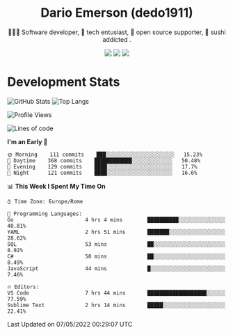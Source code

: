 <div align="center">
  
# Dario Emerson (dedo1911)
👨🏼‍💻 Software developer, 🔧 tech entusiast, 🙌 open source supporter, 🍣 sushi addicted .

[![](https://img.shields.io/badge/-Linkedin-informational?style=for-the-badge&logo=linkedin&logoColor=white&color=2867B2)](http://linkedin.com/in/dedo1911)
[![](https://img.shields.io/badge/-Telegram-informational?style=for-the-badge&logo=telegram&logoColor=white&color=0088cc)](https://t.me/dedo1911)
[![](https://img.shields.io/badge/-Facebook-informational?style=for-the-badge&logo=facebook&logoColor=white&color=3b5998)](https://fb.com/dedo1911)

</div>

# Development Stats

![GitHub Stats](https://github-readme-stats.vercel.app/api?username=dedo1911&hide=&count_private=true&title_color=84cc16&text_color=ffffff&icon_color=84cc16&bg_color=1c1917&hide_border=true&border_radius=0&show_icons=true)
![Top Langs](https://github-readme-stats.vercel.app/api/top-langs/?username=dedo1911&theme=chartreuse-dark&layout=compact)

<!--START_SECTION:waka-->
![Profile Views](http://img.shields.io/badge/Profile%20Views-10-blue)

![Lines of code](https://img.shields.io/badge/From%20Hello%20World%20I%27ve%20Written-51%20Thousand%20lines%20of%20code-blue)

**I'm an Early 🐤** 

```text
🌞 Morning    111 commits    ███░░░░░░░░░░░░░░░░░░░░░░   15.23% 
🌆 Daytime    368 commits    ████████████░░░░░░░░░░░░░   50.48% 
🌃 Evening    129 commits    ████░░░░░░░░░░░░░░░░░░░░░   17.7% 
🌙 Night      121 commits    ████░░░░░░░░░░░░░░░░░░░░░   16.6%

```


📊 **This Week I Spent My Time On** 

```text
⌚︎ Time Zone: Europe/Rome

💬 Programming Languages: 
Go                       4 hrs 4 mins        ██████████░░░░░░░░░░░░░░░   40.81% 
YAML                     2 hrs 51 mins       ███████░░░░░░░░░░░░░░░░░░   28.62% 
SQL                      53 mins             ██░░░░░░░░░░░░░░░░░░░░░░░   8.92% 
C#                       50 mins             ██░░░░░░░░░░░░░░░░░░░░░░░   8.49% 
JavaScript               44 mins             █░░░░░░░░░░░░░░░░░░░░░░░░   7.46%

🔥 Editors: 
VS Code                  7 hrs 44 mins       ███████████████████░░░░░░   77.59% 
Sublime Text             2 hrs 14 mins       █████░░░░░░░░░░░░░░░░░░░░   22.41%

```


 Last Updated on 07/05/2022 00:29:07 UTC
<!--END_SECTION:waka-->

<!--
**dedo1911/dedo1911** is a ✨ _special_ ✨ repository because its `README.md` (this file) appears on your GitHub profile.

Here are some ideas to get you started:

- 🔭 I’m currently working on ...
- 🌱 I’m currently learning ...
- 👯 I’m looking to collaborate on ...
- 🤔 I’m looking for help with ...
- 💬 Ask me about ...
- 📫 How to reach me: ...
- 😄 Pronouns: ...
- ⚡ Fun fact: ...
-->

